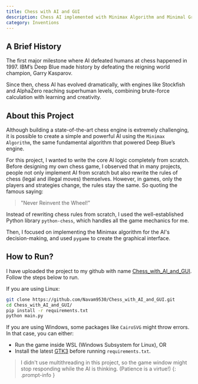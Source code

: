```yaml
---
title: Chess with AI and GUI
description: Chess AI implemented with Minimax Algorithm and Minimal Graphics!
category: Inventions
---
```


## A Brief History

The first major milestone where AI defeated humans at chess happened in 1997. IBM’s Deep Blue made history by defeating the reigning world champion, Garry Kasparov.

Since then, chess AI has evolved dramatically, with engines like Stockfish and AlphaZero reaching superhuman levels, combining brute-force calculation with learning and creativity.

## About this Project

Although building a state-of-the-art chess engine is extremely challenging, it is possible to create a simple and powerful AI using the `Minimax Algorithm`, the same fundamental algorithm that powered Deep Blue’s engine.

For this project, I wanted to write the core AI logic completely from scratch. Before designing my own chess game, I observed that in many projects, people not only implement AI from scratch but also rewrite the rules of chess (legal and illegal moves) themselves. However, in games, only the players and strategies change, the rules stay the same. So quoting the famous saying:

> "Never Reinvent the Wheel!"

Instead of rewriting chess rules from scratch, I used the well-established Python library `python-chess`, which handles all the game mechanics for me.

Then, I focused on implementing the Minimax algorithm for the AI's decision-making, and used `pygame` to create the graphical interface.

## How to Run?

I have uploaded the project to my github with name [Chess_with_AI_and_GUI](https://github.com/Navam9530/Chess_with_AI_and_GUI). Follow the steps below to run.

If you are using Linux:

```bash
git clone https://github.com/Navam9530/Chess_with_AI_and_GUI.git
cd Chess_with_AI_and_GUI/
pip install -r requirements.txt
python main.py
```

If you are using Windows, some packages like `CairoSVG` might throw errors. In that case, you can either:

* Run the game inside WSL (Windows Subsystem for Linux), OR
* Install the latest [GTK3](https://github.com/tschoonj/GTK-for-Windows-Runtime-Environment-Installer/releases) before running `requirements.txt`.

> I didn't use multithreading in this project, so the game window might stop responding while the AI is thinking. (Patience is a virtue!)
{: .prompt-info }